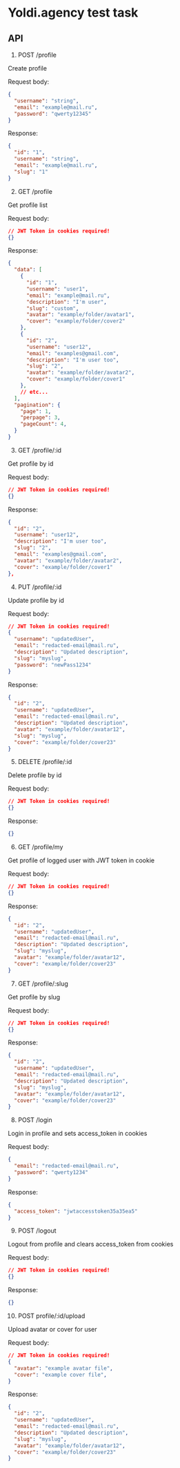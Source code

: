 # Yoldi.agency test task

## API

1. POST /profile

Create profile

Request body:
```json
{
  "username": "string",
  "email": "example@mail.ru",
  "password": "qwerty12345"
}
```
Response:
```json
{
  "id": "1",
  "username": "string",
  "email": "example@mail.ru",
  "slug": "1"
}
```
2. GET /profile

Get profile list

Request body:
```json
// JWT Token in cookies required!
{}
```
Response:
```json
{
  "data": [
    {
      "id": "1",
      "username": "user1",
      "email": "example@mail.ru",
      "description": "I'm user",
      "slug": "custom",
      "avatar": "example/folder/avatar1",
      "cover": "example/folder/cover2"
    },
    {
      "id": "2",
      "username": "user12",
      "email": "examples@gmail.com",
      "description": "I'm user too",
      "slug": "2",
      "avatar": "example/folder/avatar2",
      "cover": "example/folder/cover1"
    },
    // etc...
  ], 
  "pagination": {
    "page": 1,
    "perpage": 3,
    "pageCount": 4,
  }
}
```
3. GET /profile/:id

Get profile by id

Request body:
```json
// JWT Token in cookies required!
{}
```
Response: 
```json
{
  "id": "2",
  "username": "user12",
  "description": "I'm user too",
  "slug": "2",
  "email": "examples@gmail.com",
  "avatar": "example/folder/avatar2",
  "cover": "example/folder/cover1"
},
```

4. PUT /profile/:id

Update profile by id

Request body:
```json
// JWT Token in cookies required!
{
  "username": "updatedUser",
  "email": "redacted-email@mail.ru",
  "description": "Updated description",
  "slug": "myslug",
  "password": "newPass1234"
}
```
Response:
```json
{
  "id": "2",
  "username": "updatedUser",
  "email": "redacted-email@mail.ru",
  "description": "Updated description",
  "avatar": "example/folder/avatar12",
  "slug": "myslug",
  "cover": "example/folder/cover23"
}
```

5. DELETE /profile/:id

Delete profile by id

Request body:
```json
// JWT Token in cookies required!
{}
```
Response:
```json
{}
```

6. GET /profile/my

Get profile of logged user with JWT token in cookie

Request body:
```json
// JWT Token in cookies required!
{}
```
Response:
```json
{
  "id": "2",
  "username": "updatedUser",
  "email": "redacted-email@mail.ru",
  "description": "Updated description",
  "slug": "myslug",
  "avatar": "example/folder/avatar12",
  "cover": "example/folder/cover23"
}
```

7. GET /profile/:slug

Get profile by slug

Request body:
```json
// JWT Token in cookies required!
{}
```

Response:
```json
{
  "id": "2",
  "username": "updatedUser",
  "email": "redacted-email@mail.ru",
  "description": "Updated description",
  "slug": "myslug",
  "avatar": "example/folder/avatar12",
  "cover": "example/folder/cover23"
}
```

8. POST /login

Login in profile and sets access_token in cookies

Request body:
```json
{
  "email": "redacted-email@mail.ru",
  "password": "qwerty1234"
}
```

Response:
```json
{
  "access_token": "jwtaccesstoken35a35ea5"
}
```

9. POST /logout

Logout from profile and clears access_token from cookies

Request body:
```json
// JWT Token in cookies required!
{}
```

Response:
```json
{}
```

10. POST profile/:id/upload

Upload avatar or cover for user

Request body:
```json
// JWT Token in cookies required!
{
  "avatar": "example avatar file",
  "cover": "example cover file",
}
```

Response:
```json
{
  "id": "2",
  "username": "updatedUser",
  "email": "redacted-email@mail.ru",
  "description": "Updated description",
  "slug": "myslug",
  "avatar": "example/folder/avatar12",
  "cover": "example/folder/cover23"
}
```